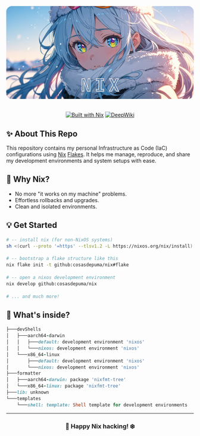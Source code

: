 <div align="center">
<img src=".github/logo.png" alt="nix" />
<br/><br/>

[![Built with Nix](https://img.shields.io/badge/Built%20with-Nix%20Flakes-5277C3?style=for-the-badge&logo=nixos&logoColor=white&labelColor=5e81ac&color=d8dee9)](https://nixos.org/)
[![DeepWiki](https://img.shields.io/badge/DeepWiki-Explained%20Repo-4F4FFF?style=for-the-badge&logo=wikibooks&logoColor=white&labelColor=5e81ac&color=d8dee9)](https://deepwiki.com/CosasDePuma/nix)

</div>

## ✨ About This Repo

This repository contains my personal Infrastructure as Code (IaC) configurations using [Nix](https://nixos.org/) [Flakes](https://nixos.wiki/wiki/Flakes). It helps me manage, reproduce, and share my development environments and system setups with ease.


## 🦄 Why Nix?

- No more "it works on my machine" problems.
- Effortless rollbacks and upgrades.
- Clean and isolated environments.

## 💡 Get Started

```sh
# -- install nix (for non-NixOS systems)
sh <(curl --proto '=https' --tlsv1.2 -L https://nixos.org/nix/install) --no-daemon

# -- bootstrap a flake structure like this
nix flake init -t github:cosasdepuma/nix#flake

# -- open a nixos development environment
nix develop github:cosasdepuma/nix

# ... and much more!
```

## 🧩 What's inside?

```rb
├───devShells
│   ├───aarch64-darwin
│   │   ├───default: development environment 'nixos'
│   │   └───nixos: development environment 'nixos'
│   └───x86_64-linux
│       ├───default: development environment 'nixos'
│       └───nixos: development environment 'nixos'
├───formatter
│   ├───aarch64-darwin: package 'nixfmt-tree'
│   └───x86_64-linux: package 'nixfmt-tree'
├───lib: unknown
└───templates
    └───shell: template: Shell template for development environments
```

---

<div align="center">

### 🐧 Happy Nix hacking! ❄️

</div>